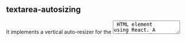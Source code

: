 ## textarea-autosizing

It implements a vertical auto-resizer for the <textarea> HTML element using React. A simpler version without Typescript and using classes on React is available here: https://gist.github.com/Grabber/ddd7ad77e5053910397568ddf5d07586

### how to?
```
git clone git@github.com:Grabber/textarea-autosizing.git
```

```
npm install
npm run build
npm run start
```

### tested?
```
Safari: Version 16.3 (18614.4.6.1.6)
Firefox:  111.0 (64-bit)
Chrome: Version 110.0.5481.177 (Official Build) (x86_64)
Chromium: Version 113.0.5620.0 (Developer Build) (x86_64)
```

### parameterization / index.css
```
:root {
  --textarea-font-size: 12pt;
  --textarea-line-height: 1.2em;
  --textarea-max-number-of-lines: 5;
}
```

### screenshots
![Screenshot 2023-03-10 at 18 00 43](https://user-images.githubusercontent.com/15731/224427382-85f34fcf-ebc9-4264-83d9-bbca57f6c4bc.png)

![Screenshot 2023-03-10 at 18 01 03](https://user-images.githubusercontent.com/15731/224427450-8e985a8d-b6f0-462f-a985-23c49875ec25.png)

![Screenshot 2023-03-10 at 18 01 08](https://user-images.githubusercontent.com/15731/224427460-491d6dff-91e1-482f-a5e1-5437b36f2e72.png)

![Screenshot 2023-03-10 at 18 01 12](https://user-images.githubusercontent.com/15731/224427476-3df21834-73ef-4f97-946c-43508e1242bd.png)

![Screenshot 2023-03-10 at 18 01 18](https://user-images.githubusercontent.com/15731/224427489-38f4b500-0629-48aa-9d57-3c90d93382eb.png)

![Screenshot 2023-03-10 at 18 01 25](https://user-images.githubusercontent.com/15731/224427510-d470ed33-b9e2-416e-b602-f30af9d2a495.png)
